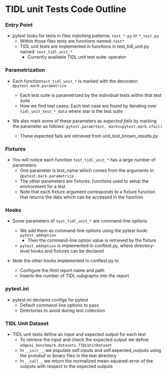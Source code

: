 # TIDL unit Tests Code Outline

### Entry Point
- pytest looks for tests in files matching patterns: `test_*.py` or `*_test.py`
	- Within those files tests are functions named: `test*`
	- TIDL unit tests are implemented in functions in test_tidl_unit.py named: `test_tidl_unit_*`
		- Currently available TIDL unit test suite: operator

### Parametrization
- Each function`test_tidl_unit_*` is marked with the decorator: `@pytest.mark.parametrize`
	- Each test suite is parametrized by the individual tests within that test suite
	- How we find test cases: Each test case are found by iterating over `tidl_unit_test_*_data` where star is the test suite 

- We also mark some of these parameters as *expected fails* by marking the parameter as follows: `pytest.param(test, marks=pytest.mark.xfail)`
	- These expected fails are retrieved from unit_test_known_results.py

### Fixtures
- You will notice each function `test_tidl_unit_*` has a large number of parameters
	- One parameter is test_name which comes from the arguments in `@pytest.mark.parametrize`
	- The other parameters are fixtures: functions used to setup the environment for a test
	- Note that each fixture argument corresponds to a fixture function that returns the data which can be accessed in the function

### Hooks
- Some parameters of `test_tidl_unit_*` are command-line options
	- We add them as command-line options using the pytest *hook*: `pytest_addoption`
		- Then the command-line option value is retrieved by the fixture
	- `pytest_addoption` is implemented in conftest.py, where directory-level hooks and fixtures can be declared

- Note the other hooks implemented in conftest.py to 
	- Configure the html report name and path 
	- Inserts the number of TIDL subgraphs into the report

### pytest.ini
- pytest.ini declares configs for pytest
	- Default command-line options to pass
	- Directories to avoid during test collection

### TIDL Unit Dataset

- TIDL unit tests define an input and expected output for each test
	- To retrieve the input and check the expected output we define `edgeai_benchmark.datasets.TIDLUnitDataset`
	- In `__init__`, we populate self.inputs and self.expected_outputs using the protobuf or binary files in the test directory
	- In `__call__` we return the normalized mean-squared-error of the outputs with respect to the expected outputs